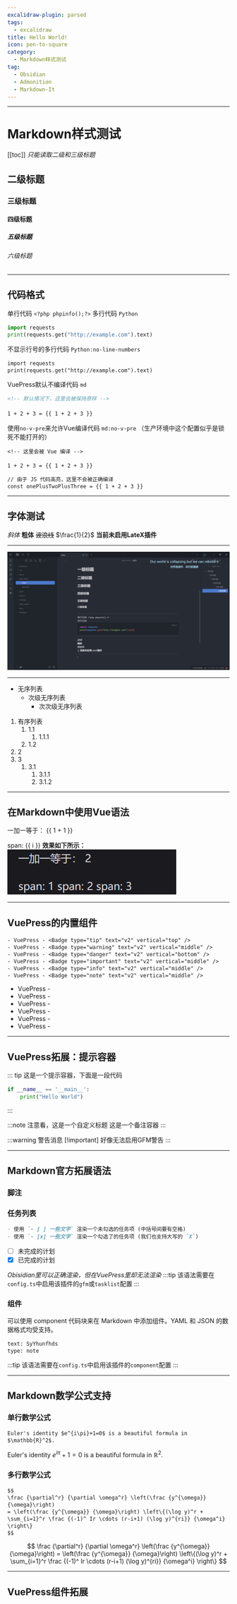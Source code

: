 ```yaml
---
excalidraw-plugin: parsed
tags:
  - excalidraw
title: Hello World!
icon: pen-to-square
category:
  - Markdown样式测试
tag:
  - Obsidian
  - Admonition
  - Markdown-It
---
```



***
# Markdown样式测试
[[toc]]
*只能读取二级和三级标题*
## 二级标题

### 三级标题

#### 四级标题

##### 五级标题
###### 六级标题

***
## 代码格式
单行代码 `<?php phpinfo();?>`
多行代码 `Python`
```Python
import requests
print(requests.get("http://example.com").text)
```
不显示行号的多行代码 `Python:no-line-numbers`
```Python:no-line-numbers
import requests
print(requests.get("http://example.com").text)
```

VuePress默认不编译代码 `md`
```md
<!-- 默认情况下，这里会被保持原样 -->

1 + 2 + 3 = {{ 1 + 2 + 3 }}
```
使用`no-v-pre`来允许Vue编译代码 `md:no-v-pre` （生产环境中这个配置似乎是锁死不能打开的）
```md:no-v-pre
<!-- 这里会被 Vue 编译 -->

1 + 2 + 3 = {{ 1 + 2 + 3 }}
```

```js:no-v-pre
// 由于 JS 代码高亮，这里不会被正确编译
const onePlusTwoPlusThree = {{ 1 + 2 + 3 }}
```

***
##  字体测试
*斜体*
**粗体**
~~波浪线~~
$\frac{1}{2}$ **当前未启用LateX插件**
***
![](../static-assets/Pasted%20image%2020250705214847.png)

***

- 无序列表
	- 次级无序列表
		- 次次级无序列表

1. 有序列表
	1. 1.1
		1. 1.1.1
	2. 1.2
2. 2
3. 3
	1. 3.1
		1. 3.1.1
		2. 3.1.2
***
## 在Markdown中使用Vue语法
一加一等于： {{ 1 + 1 }}

<span v-for="i in 3"> span: {{ i }} </span>
**效果如下所示：**
![](../static-assets/Pasted%20image%2020250705221913.png)
***
## VuePress的内置组件
```
- VuePress - <Badge type="tip" text="v2" vertical="top" />
- VuePress - <Badge type="warning" text="v2" vertical="middle" />
- VuePress - <Badge type="danger" text="v2" vertical="bottom" />
- VuePress - <Badge type="important" text="v2" vertical="middle" />
- VuePress - <Badge type="info" text="v2" vertical="middle" />
- VuePress - <Badge type="note" text="v2" vertical="middle" />
```

- VuePress - <Badge type="tip" text="提示" vertical="top" />
- VuePress - <Badge type="warning" text="警告" vertical="middle" />
- VuePress - <Badge type="danger" text="危险" vertical="bottom" />
- VuePress - <Badge type="important" text="重要" vertical="middle" />
- VuePress - <Badge type="info" text="信息" vertical="middle" />
- VuePress - <Badge type="note" text="备注" vertical="middle" />

***
## VuePress拓展：提示容器
::: tip
这是一个提示容器，下面是一段代码
```Python
if __name__ == '__main__':
	print("Hello World")
```
:::

:::note 注意看，这是一个自定义标题
这是一个备注容器
:::

:::warning 警告消息
[!important]
好像无法启用GFM警告
:::
***
## Markdown官方拓展语法
### 脚注
### 任务列表
```md
- 使用 `- [ ] 一些文字` 渲染一个未勾选的任务项 (中括号间要有空格)
- 使用 `- [x] 一些文字` 渲染一个勾选了的任务项 (我们也支持大写的 `X`)
```

- [ ]  未完成的计划
- [x]  已完成的计划

*Obisidian里可以正确渲染，但在VuePress里却无法渲染*
:::tip
该语法需要在`config.ts`中启用该插件的`gfm`或`tasklist`配置
:::
### 组件

可以使用 component 代码块来在 Markdown 中添加组件。YAML 和 JSON 的数据格式均受支持。
```component Badge
text: SyYhunfhds
type: note
```

:::tip
该语法需要在`config.ts`中启用该插件的`component`配置
:::

***
## Markdown数学公式支持
### 单行数学公式

```
Euler's identity $e^{i\pi}+1=0$ is a beautiful formula in $\mathbb{R}^2$.
```

Euler's identity $e^{i\pi}+1=0$ is a beautiful formula in $\mathbb{R}^2$.
### 多行数学公式
```
$$
\frac {\partial^r} {\partial \omega^r} \left(\frac {y^{\omega}} {\omega}\right)
= \left(\frac {y^{\omega}} {\omega}\right) \left\{(\log y)^r + \sum_{i=1}^r \frac {(-1)^ Ir \cdots (r-i+1) (\log y)^{ri}} {\omega^i} \right\}
$$
```

$$
\frac {\partial^r} {\partial \omega^r} \left(\frac {y^{\omega}} {\omega}\right)
= \left(\frac {y^{\omega}} {\omega}\right) \left\{(\log y)^r + \sum_{i=1}^r \frac {(-1)^ Ir \cdots (r-i+1) (\log y)^{ri}} {\omega^i} \right\}
$$

***
## VuePress组件拓展
